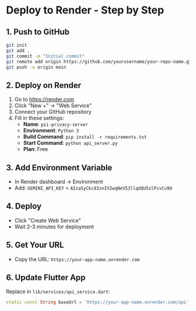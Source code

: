 # Deploy to Render - Step by Step

## 1. Push to GitHub
```bash
git init
git add .
git commit -m "Initial commit"
git remote add origin https://github.com/yourusername/your-repo-name.git
git push -u origin main
```

## 2. Deploy on Render
1. Go to https://render.com
2. Click "New +" → "Web Service"
3. Connect your GitHub repository
4. Fill in these settings:
   - **Name**: `pii-privacy-server`
   - **Environment**: `Python 3`
   - **Build Command**: `pip install -r requirements.txt`
   - **Start Command**: `python api_server.py`
   - **Plan**: Free

## 3. Add Environment Variable
- In Render dashboard → Environment
- Add: `GEMINI_API_KEY` = `AIzaSyCkc83znIV2wqNeV53llqdQU5slPcvCu9U`

## 4. Deploy
- Click "Create Web Service"
- Wait 2-3 minutes for deployment

## 5. Get Your URL
- Copy the URL: `https://your-app-name.onrender.com`

## 6. Update Flutter App
Replace in `lib/services/api_service.dart`:
```dart
static const String baseUrl = 'https://your-app-name.onrender.com/api';
```